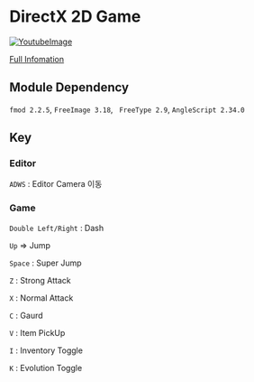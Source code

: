 # DirectX 2D Game

[![YoutubeImage](https://img.youtube.com/vi/LKdIVl1ML1c/0.jpg)](https://youtu.be/LKdIVl1ML1c)

[Full Infomation](https://mona04.github.io/posts/portfolio/DirectX-2D/)


## Module Dependency

```fmod 2.2.5```, ```FreeImage 3.18```,  ``` FreeType 2.9```,  ```AngleScript 2.34.0```

## Key

### Editor

```ADWS``` : Editor Camera 이동

### Game

```Double Left/Right``` : Dash

```Up``` => Jump

```Space``` : Super Jump

```Z``` : Strong Attack

```X``` : Normal Attack

```C``` : Gaurd

```V``` : Item PickUp

```I``` : Inventory Toggle

```K``` : Evolution Toggle